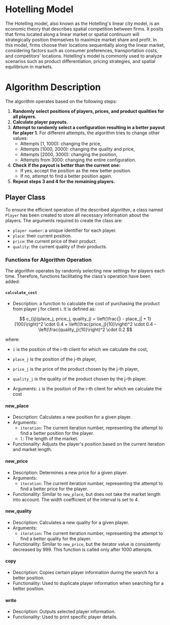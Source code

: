 # Hotelling Model
The Hotelling model, also known as the Hotelling's linear city model, is an economic theory that describes spatial competition between firms. It posits that firms located along a linear market or spatial continuum will strategically position themselves to maximize market share and profit. In this model, firms choose their locations sequentially along the linear market, considering factors such as consumer preferences, transportation costs, and competitors' locations. Hotelling's model is commonly used to analyze scenarios such as product differentiation, pricing strategies, and spatial equilibrium in markets.

# Algorithm Description

The algorithm operates based on the following steps:

1. **Randomly select positions of players, prices, and product qualities for all players.**
2. **Calculate player payouts.**
3. **Attempt to randomly select a configuration resulting in a better payout for player 1.** For different attempts, the algorithm tries to change other values:
   - Attempts [1, 1000): changing the price,
   - Attempts [1000, 2000): changing the quality and price,
   - Attempts [2000, 3000): changing the position,
   - Attempts from 3000: changing the entire configuration.
4. **Check if the payout is better than the current one:**
   - If yes, accept the position as the new better position.
   - If no, attempt to find a better position again.
5. **Repeat steps 3 and 4 for the remaining players.**

## Player Class

To ensure the efficient operation of the described algorithm, a class named `Player` has been created to store all necessary information about the players. The arguments required to create the class are:

- `player number`: a unique identifier for each player.
- `place`: their current position.
- `price`: the current price of their product.
- `quality`: the current quality of their products.
  
### Functions for Algorithm Operation
The algorithm operates by randomly selecting new settings for players each time. Therefore, functions facilitating the class's operation have been added:
 #### `calculate_cost`
- Description: a function to calculate the cost of purchasing the product from player j for client i. It is defined as:

$$
c_{ij}(place_j, price_j, quality_j) = \left(\frac{|i - place_j| + 1}{100}\right)^2 \cdot 0.4 + \left(\frac{price_j}{10}\right)^2 \cdot 0.4 - \left(\frac{quality_j}{10}\right)^2 \cdot 0.2
$$

where:
- `i` is the position of the i-th client for which we calculate the cost,
- `place_j` is the position of the j-th player,
- `price_j` is the price of the product chosen by the j-th player,
- `quality_j` is the quality of the product chosen by the j-th player.

- Arguments:
   `i` is the position of the i-th client for which we calculate the cost
#### **new_place**
- Description: Calculates a new position for a given player.
- Arguments:
  - `iteration`: The current iteration number, representing the attempt to find a better position for the player.
  - `l`: The length of the market.
- Functionality: Adjusts the player's position based on the current iteration and market length.

#### **new_price**
- Description: Determines a new price for a given player.
- Arguments:
  - `iteration`: The current iteration number, representing the attempt to find a better price for the player.
- Functionality: Similar to `new_place`, but does not take the market length into account. The width coefficient of the interval is set to 4.

#### **new_quality**
- Description: Calculates a new quality for a given player.
- Arguments:
  - `iteration`: The current iteration number, representing the attempt to find a better quality for the player.
- Functionality: Similar to `new_price`, but the iterator value is consistently decreased by 999. This function is called only after 1000 attempts.

#### **copy**
- Description: Copies certain player information during the search for a better position.
- Functionality: Used to duplicate player information when searching for a better position.

#### **write**
- Description: Outputs selected player information.
- Functionality: Used to print specific player details.
